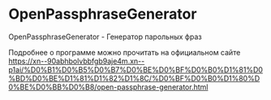 # OpenPassphraseGenerator
OpenPassphraseGenerator - Генератор парольных фраз

Подробнее о программе можно прочитать на официальном сайте https://xn--90abhbolvbbfgb9aje4m.xn--p1ai/%D0%B1%D0%B5%D0%B7%D0%BE%D0%BF%D0%B0%D1%81%D0%BD%D0%BE%D1%81%D1%82%D1%8C/%D0%BF%D0%B0%D1%80%D0%BE%D0%BB%D0%B8/open-passphrase-generator.html
